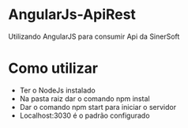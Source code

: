 # AngularJs-ApiRest
 Utilizando AngularJS para consumir Api da SinerSoft


# Como utilizar
 - Ter o NodeJs instalado
 - Na pasta raiz dar o comando npm instal
 - Dar o comando npm start para iniciar o servidor
 - Localhost:3030 é o padrão configurado
